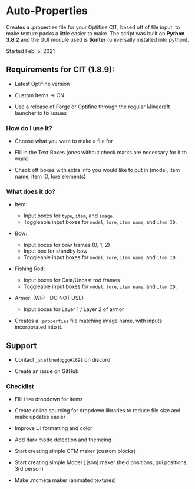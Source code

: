 # Auto-Properties
Creates a .properties file for your Optifine CIT, based off of file input, to make texture packs a little easier to make. The script was built on **Python 3.8.2** and the GUI module used is **tkinter** (universally installed into python).

Started Feb. 5, 2021

## Requirements for CIT (1.8.9):
- Latest Optifine version

- Custom Items -> ON

- Use a release of Forge or Optifine through the regular Minecraft launcher to fix issues

### How do I use it?
- Choose what you want to make a file for

- Fill in the Text Boxes (ones without check marks are necessary for it to work)

- Check off boxes with extra info you would like to put in (model, item name, item ID, lore elements)

### What does it do?
- Item:
  - Input boxes for `type`, `item`, and `image`. 
  - Toggleable input boxes for `model`, `lore`, `item name`, and `item ID`.
  
- Bow:
  - Input boxes for bow frames (0, 1, 2)
  - Input box for standby bow
  - Toggleable input boxes for `model`, `lore`, `item name`, and `item ID`.
  
- Fishing Rod:
  - Input boxes for Cast/Uncast rod frames
  - Toggleable input boxes for `model`, `lore`, `item name`, and `item ID`.
  
- Armor: (WIP - DO NOT USE)
  - Input boxes for Layer 1 / Layer 2 of armor

- Creates a `.properties` file matching image name, with inputs incorporated into it.

## Support
- Contact `_stefthedoggo#1698` on discord

- Create an issue on GitHub

### Checklist
- Fill `item` dropdown for items

- Create online sourcing for dropdown libraries to reduce file size and make updates easier

- Improve UI formatting and color

- Add dark mode detection and themeing

- Start creating simple CTM maker (custom blocks)

- Start creating simple Model (.json) maker (held positions, gui positions, 3rd person)

- Make .mcmeta maker (animated textures)